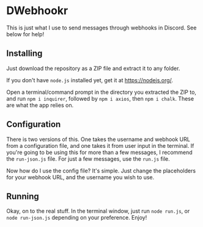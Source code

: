 # DWebhookr
This is just what I use to send messages through webhooks in Discord. See below for help!

## Installing
Just download the repository as a ZIP file and extract it to any folder.

If you don't have `node.js` installed yet, get it at https://nodejs.org/.

Open a terminal/command prompt in the directory you extracted the ZIP to, and run `npm i inquirer`, followed by `npm i axios`, then `npm i chalk`. These are what the app relies on.

## Configuration
There is two versions of this. One takes the username and webhook URL from a configuration file, and one takes it from user input in the terminal. If you're going to be using this for more than a few messages, I recommend the `run-json.js` file. For just a few messages, use the `run.js` file.

Now how do I use the config file? It's simple. Just change the placeholders for your webhook URL, and the username you wish to use.

## Running
Okay, on to the real stuff. In the terminal window, just run `node run.js`, or `node run-json.js` depending on your preference. Enjoy!
